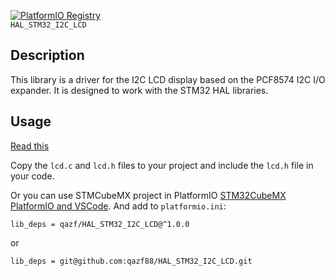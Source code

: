 [![PlatformIO Registry](https://badges.registry.platformio.org/packages/qazf/library/HAL_STM32_I2C_LCD.svg)](https://registry.platformio.org/libraries/qazf/HAL_STM32_I2C_LCD)  
`HAL_STM32_I2C_LCD` 

## Description
This library is a driver for the I2C LCD display based on the PCF8574 I2C I/O expander. It is designed to work with the STM32 HAL libraries.

## Usage
[Read this](https://qazf.com.ua/lcd1602-i2c-stm32/)

Copy the `lcd.c` and `lcd.h` files to your project and include the `lcd.h` file in your code.

Or you can use STMCubeMX project in PlatformIO [STM32CubeMX PlatformIO and VSCode](https://qazf.com.ua/stm32-cubemx-platformio/).
And add to `platformio.ini`:

```
lib_deps = qazf/HAL_STM32_I2C_LCD@^1.0.0
```
or
```
lib_deps = git@github.com:qazf88/HAL_STM32_I2C_LCD.git
```